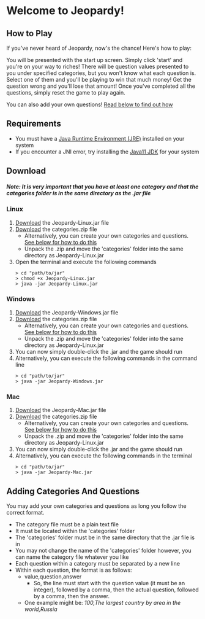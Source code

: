 # Welcome to Jeopardy!

## How to Play
If you've never heard of Jeopardy, now's the chance! Here's how to play:

You will be presented with the start up screen. Simply click 'start' and you're on your way to riches! There will be question values presented to you under specified categories, but you won't know what each question is. Select one of them and you'll be playing to win that much money! Get the question wrong and you'll lose that amount! Once you've completed all the questions, simply reset the game to play again. 

You can also add your own questions! 
[Read below to find out how](#adding-categories-and-questions)

## Requirements
- You must have a [Java Runtime Environment (JRE)](https://www.oracle.com/java/technologies/javase-jre8-downloads.html) installed on your system
- If you encounter a JNI error, try installing the [Java11 JDK](https://www.oracle.com/java/technologies/javase-jdk11-downloads.html) for your system

## Download
##### Note: It is very important that you have at least one category and that the categories folder is in the same directory as the .jar file

### Linux
1. [Download](https://github.com/SOFTENG206-2020/assignment-2-beverleysun/raw/master/Jeopardy-Linux.jar) the Jeopardy-Linux.jar file
2. [Download](https://github.com/SOFTENG206-2020/assignment-2-beverleysun/raw/master/categories.zip) the categories.zip file
   - Alternatively, you can create your own categories and questions. [See below for how to do this](#adding-categories-and-questions)
   - Unpack the .zip and move the 'categories' folder into the same directory as Jeopardy-Linux.jar
4. Open the terminal and execute the following commands
   ```
   > cd "path/to/jar"
   > chmod +x Jeopardy-Linux.jar
   > java -jar Jeopardy-Linux.jar
   ```
   
### Windows
1. [Download](https://github.com/SOFTENG206-2020/assignment-2-beverleysun/raw/master/Jeopardy-Windows.jar) the Jeopardy-Windows.jar file
2. [Download](https://github.com/SOFTENG206-2020/assignment-2-beverleysun/raw/master/categories.zip) the categories.zip file
   - Alternatively, you can create your own categories and questions. [See below for how to do this](#adding-categories-and-questions)
   - Unpack the .zip and move the 'categories' folder into the same directory as Jeopardy-Linux.jar
3. You can now simply double-click the .jar and the game should run
4. Alternatively, you can execute the following commands in the command line
   ```
   > cd "path/to/jar"
   > java -jar Jeopardy-Windows.jar
   ```

### Mac
1. [Download](https://github.com/SOFTENG206-2020/assignment-2-beverleysun/raw/master/Jeopardy-Mac.jar) the Jeopardy-Mac.jar file
2. [Download](https://github.com/SOFTENG206-2020/assignment-2-beverleysun/raw/master/categories.zip) the categories.zip file
   - Alternatively, you can create your own categories and questions. [See below for how to do this](#adding-categories-and-questions)
   - Unpack the .zip and move the 'categories' folder into the same directory as Jeopardy-Linux.jar
3. You can now simply double-click the .jar and the game should run
4. Alternatively, you can execute the following commands in the terminal
   ```
   > cd "path/to/jar"
   > java -jar Jeopardy-Mac.jar
   ```

## Adding Categories And Questions
You may add your own categories and questions as long you follow the correct format.
- The category file must be a plain text file
- It must be located within the 'categories' folder
- The 'categories' folder must be in the same directory that the .jar file is in
- You may not change the name of the 'categories' folder however, you can name the category file whatever you like
- Each question within a category must be separated by a new line
- Within each question, the format is as follows:
  - value,question,answer
    - So, the line must start with the question value (it must be an integer), followed by a comma, then the actual question, followed by a comma, then the answer.
  - One example might be: *100,The largest country by area in the world,Russia*
    
